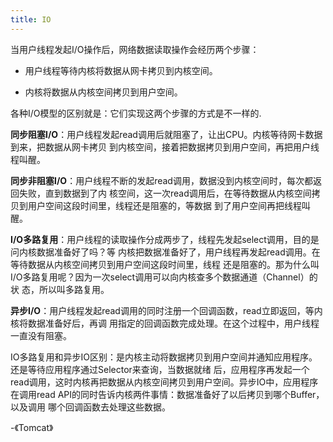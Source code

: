 ```yaml
---
title: IO
---
```


当用户线程发起I/O操作后，网络数据读取操作会经历两个步骤：

- 用户线程等待内核将数据从网卡拷贝到内核空间。

- 内核将数据从内核空间拷贝到用户空间。

各种I/O模型的区别就是：它们实现这两个步骤的方式是不一样的.

**同步阻塞I/O**：用户线程发起read调用后就阻塞了，让出CPU。内核等待网卡数据到来，把数据从网卡拷贝 到内核空间，接着把数据拷贝到用户空间，再把用户线程叫醒。

**同步非阻塞I/O**：用户线程不断的发起read调用，数据没到内核空间时，每次都返回失败，直到数据到了内 核空间，这一次read调用后，在等待数据从内核空间拷贝到用户空间这段时间里，线程还是阻塞的，等数据 到了用户空间再把线程叫醒。

**I/O多路复用**：用户线程的读取操作分成两步了，线程先发起select调用，目的是问内核数据准备好了吗？等 内核把数据准备好了，用户线程再发起read调用。在等待数据从内核空间拷贝到用户空间这段时间里，线程 还是阻塞的。那为什么叫I/O多路复用呢？因为一次select调用可以向内核查多个数据通道（Channel）的状 态，所以叫多路复用。

**异步I/O**：用户线程发起read调用的同时注册一个回调函数，read立即返回，等内核将数据准备好后，再调 用指定的回调函数完成处理。在这个过程中，用户线程一直没有阻塞。

IO多路复用和异步IO区别：是内核主动将数据拷贝到用户空间并通知应用程序。还是等待应用程序通过Selector来查询，当数据就绪 后，应用程序再发起一个read调用，这时内核再把数据从内核空间拷贝到用户空间。异步IO中，应用程序在调用read API的同时告诉内核两件事情：数据准备好了以后拷贝到哪个Buffer，以及调用 哪个回调函数去处理这些数据。

-《Tomcat》
